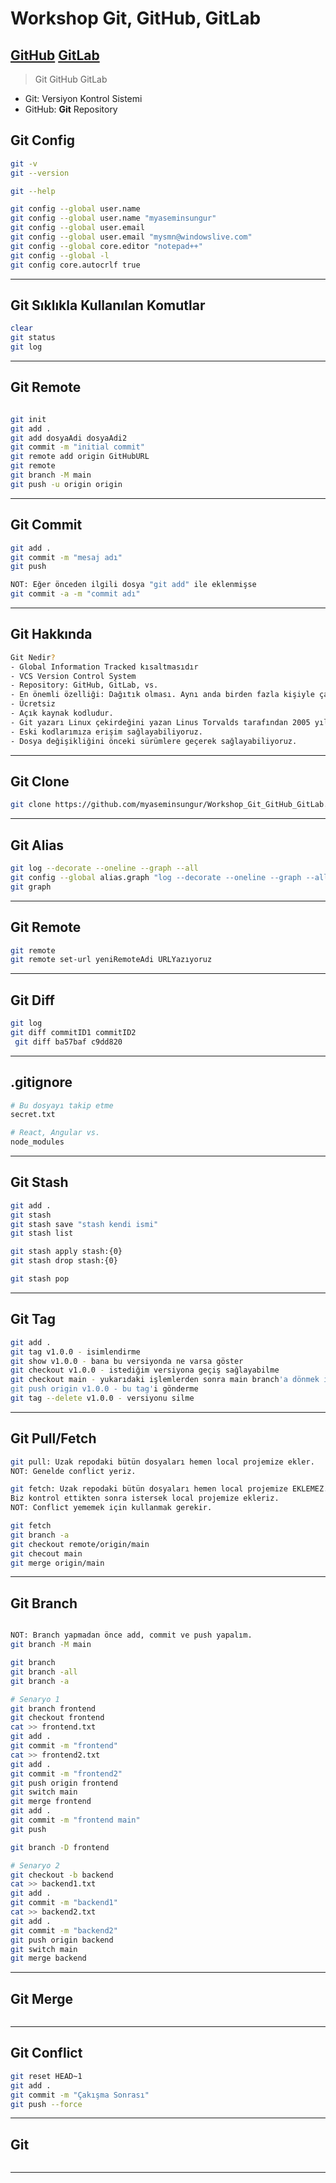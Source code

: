 # Workshop Git, GitHub, GitLab
[GitHub]()
[GitLab]()
---

 > Git
 > GitHub
 > GitLab

 - Git: Versiyon Kontrol Sistemi
 - GitHub: **Git** Repository

## Git Config
```sh
git -v
git --version

git --help

git config --global user.name
git config --global user.name "myaseminsungur"
git config --global user.email
git config --global user.email "mysmn@windowslive.com"
git config --global core.editor "notepad++"
git config --global -l
git config core.autocrlf true
```
---


## Git Sıklıkla Kullanılan Komutlar
```sh
clear
git status
git log
```
---


## Git Remote
```sh

git init
git add .
git add dosyaAdi dosyaAdi2
git commit -m "initial commit"
git remote add origin GitHubURL
git remote
git branch -M main
git push -u origin origin
```
---


## Git Commit
```sh
git add .
git commit -m "mesaj adı"
git push

NOT: Eğer önceden ilgili dosya "git add" ile eklenmişse 
git commit -a -m "commit adı" 
```
---


## Git Hakkında
```sh
Git Nedir?
- Global Information Tracked kısaltmasıdır
- VCS Version Control System
- Repository: GitHub, GitLab, vs. 
- En önemli özelliği: Dağıtık olması. Aynı anda birden fazla kişiyle çalışabiliriz.
- Ücretsiz
- Açık kaynak kodludur. 
- Git yazarı Linux çekirdeğini yazan Linus Torvalds tarafından 2005 yılında yazılıyor.
- Eski kodlarımıza erişim sağlayabiliyoruz. 
- Dosya değişikliğini önceki sürümlere geçerek sağlayabiliyoruz.
```
---




## Git Clone
```sh
git clone https://github.com/myaseminsungur/Workshop_Git_GitHub_GitLab.git
```
---


## Git Alias
```sh
git log --decorate --oneline --graph --all
git config --global alias.graph "log --decorate --oneline --graph --all"
git graph
```
---


## Git Remote
```sh
git remote 
git remote set-url yeniRemoteAdi URLYazıyoruz
```
---


## Git Diff
```sh
git log
git diff commitID1 commitID2
 git diff ba57baf c9dd820
```
---


## .gitignore
```sh
# Bu dosyayı takip etme
secret.txt

# React, Angular vs.
node_modules

```
---

## Git Stash
```sh
git add .
git stash
git stash save "stash kendi ismi"
git stash list

git stash apply stash:{0}
git stash drop stash:{0}

git stash pop
```
---

## Git Tag
```sh
git add .
git tag v1.0.0 - isimlendirme
git show v1.0.0 - bana bu versiyonda ne varsa göster
git checkout v1.0.0 - istediğim versiyona geçiş sağlayabilme
git checkout main - yukarıdaki işlemlerden sonra main branch'a dönmek istediğimde bunu kullanırım
git push origin v1.0.0 - bu tag'i gönderme
git tag --delete v1.0.0 - versiyonu silme
```
---

## Git Pull/Fetch
```sh
git pull: Uzak repodaki bütün dosyaları hemen local projemize ekler.
NOT: Genelde conflict yeriz.

git fetch: Uzak repodaki bütün dosyaları hemen local projemize EKLEMEZ.
Biz kontrol ettikten sonra istersek local projemize ekleriz.
NOT: Conflict yememek için kullanmak gerekir.

git fetch
git branch -a
git checkout remote/origin/main
git checout main
git merge origin/main
```
---

## Git Branch
```sh

NOT: Branch yapmadan önce add, commit ve push yapalım.
git branch -M main

git branch
git branch -all
git branch -a

# Senaryo 1
git branch frontend
git checkout frontend
cat >> frontend.txt
git add .
git commit -m "frontend"
cat >> frontend2.txt
git add .
git commit -m "frontend2"
git push origin frontend
git switch main
git merge frontend
git add .
git commit -m "frontend main"
git push

git branch -D frontend

# Senaryo 2
git checkout -b backend
cat >> backend1.txt
git add .
git commit -m "backend1"
cat >> backend2.txt
git add .
git commit -m "backend2"
git push origin backend
git switch main
git merge backend
```
---

## Git Merge
```sh

```
---

## Git Conflict
```sh
git reset HEAD~1
git add .
git commit -m "Çakışma Sonrası"
git push --force

```
---

## Git
```sh

```
---


